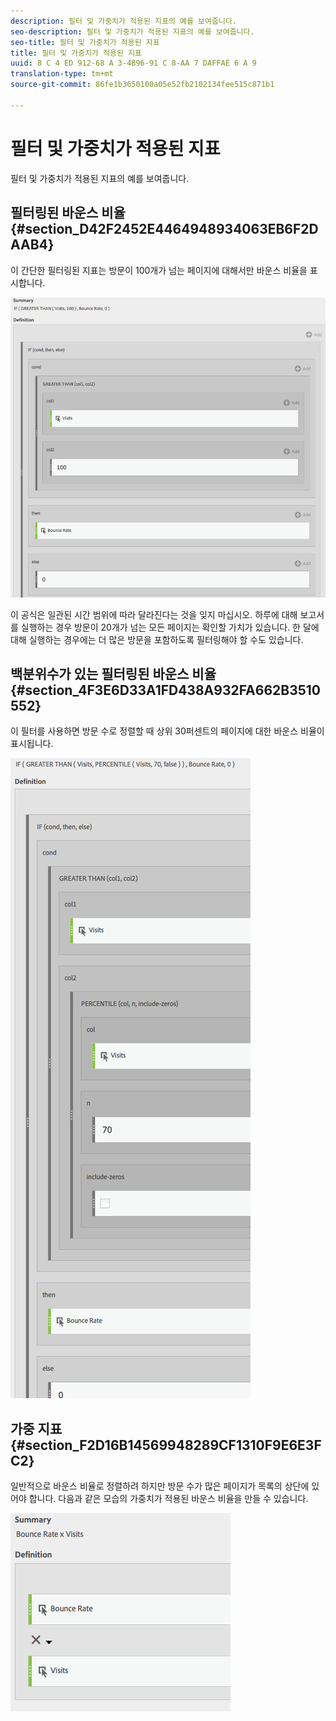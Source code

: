 ```yaml
---
description: 필터 및 가중치가 적용된 지표의 예를 보여줍니다.
seo-description: 필터 및 가중치가 적용된 지표의 예를 보여줍니다.
seo-title: 필터 및 가중치가 적용된 지표
title: 필터 및 가중치가 적용된 지표
uuid: 8 C 4 ED 912-68 A 3-4896-91 C 8-AA 7 DAFFAE 6 A 9
translation-type: tm+mt
source-git-commit: 86fe1b3650100a05e52fb2102134fee515c871b1

---
```



# 필터 및 가중치가 적용된 지표

필터 및 가중치가 적용된 지표의 예를 보여줍니다.

## 필터링된 바운스 비율 {#section_D42F2452E4464948934063EB6F2DAAB4}

이 간단한 필터링된 지표는 방문이 100개가 넘는 페이지에 대해서만 바운스 비율을 표시합니다.

![](assets/cm_fbr.png)

이 공식은 일관된 시간 범위에 따라 달라진다는 것을 잊지 마십시오. 하루에 대해 보고서를 실행하는 경우 방문이 20개가 넘는 모든 페이지는 확인할 가치가 있습니다. 한 달에 대해 실행하는 경우에는 더 많은 방문을 포함하도록 필터링해야 할 수도 있습니다.

## 백분위수가 있는 필터링된 바운스 비율 {#section_4F3E6D33A1FD438A932FA662B3510552}

이 필터를 사용하면 방문 수로 정렬할 때 상위 30퍼센트의 페이지에 대한 바운스 비율이 표시됩니다.

![](assets/cm_wbr_2.png)

## 가중 지표 {#section_F2D16B14569948289CF1310F9E6E3FC2}

일반적으로 바운스 비율로 정렬하려 하지만 방문 수가 많은 페이지가 목록의 상단에 있어야 합니다. 다음과 같은 모습의 가중치가 적용된 바운스 비율을 만들 수 있습니다.

![](assets/cm_wbr.png)

